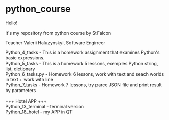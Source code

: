 # python_course
Hello!

It's my repository from python course by StFalcon

Teacher Valerii Haluzynskyi,
Software Engineer

Python_4_tasks - This is a homework assignment that examines Python's basic expressions.<br/>
Python_5_tasks - This is a homework 5 lessons, exemples Python string, list, dictionary<br/>
Python_6_tasks.py - Homework 6 lessons, work with text and seach worlds in text + work with line<br/>
Python_7_tasks - Homework 7 lessons, try parce JSON file and print result by parameters<br/>
<br/>
+++  Hotel APP +++<br/>
Python_13_terminal - terminal version<br/>
Python_18_hotel - my APP in QT<br/>